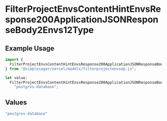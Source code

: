 # FilterProjectEnvsContentHintEnvsResponse200ApplicationJSONResponseBody2Envs12Type

## Example Usage

```typescript
import {
  FilterProjectEnvsContentHintEnvsResponse200ApplicationJSONResponseBody2Envs12Type,
} from "@simplesagar/vercel/models/filterprojectenvsop.js";

let value:
  FilterProjectEnvsContentHintEnvsResponse200ApplicationJSONResponseBody2Envs12Type =
    "postgres-database";
```

## Values

```typescript
"postgres-database"
```